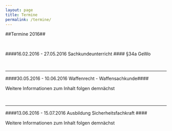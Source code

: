 ```yaml
---
layout: page
title: Termine
permalink: /termine/
---
```


##Termine 2016##

<br />

####16.02.2016	 - 27.05.2016   Sachkundeunterricht ####
§34a GeWo 

<br />

--------------

####30.05.2016 - 10.06.2016  Waffenrecht - Waffensachkunde####

Weitere Informationen zum Inhalt folgen demnächst

<br />

--------------

####13.06.2016 - 15.07.2016  Ausbildung Sicherheitsfachkraft ####

Weitere Informationen zum Inhalt folgen demnächst

<br />

